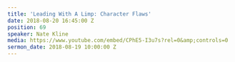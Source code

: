 ```yaml
---
title: 'Leading With A Limp: Character Flaws'
date: 2018-08-20 16:45:00 Z
position: 69
speaker: Nate Kline
media: https://www.youtube.com/embed/CPhE5-I3u7s?rel=0&amp;controls=0
sermon_date: 2018-08-19 10:00:00 Z
---
```


